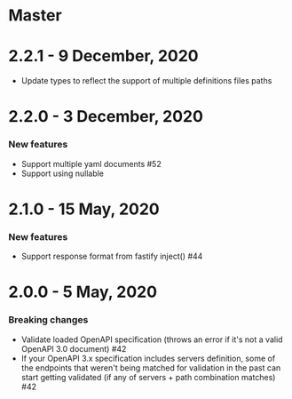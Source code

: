 # Master

# 2.2.1 - 9 December, 2020
 - Update types to reflect the support of multiple definitions files paths

# 2.2.0 - 3 December, 2020

### New features

- Support multiple yaml documents #52
- Support using nullable

# 2.1.0 - 15 May, 2020

### New features

- Support response format from fastify inject() #44

# 2.0.0 - 5 May, 2020

### Breaking changes

- Validate loaded OpenAPI specification (throws an error if it's not a valid OpenAPI 3.0 document) #42
- If your OpenAPI 3.x specification includes servers definition, some of the endpoints that weren't being matched for validation in the past can start getting validated (if any of servers + path combination matches) #42
